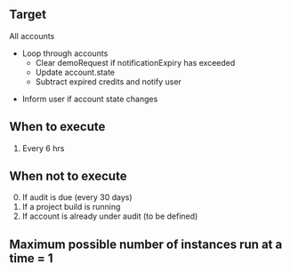 ## Target

All accounts

- Loop through accounts
  + Clear demoRequest if notificationExpiry has exceeded
  + Update account.state
  + Subtract expired credits and notify user
+ Inform user if account state changes

## When to execute

1. Every 6 hrs

## When not to execute

0. If audit is due (every 30 days)
1. If a project build is running
2. If account is already under audit (to be defined)

## Maximum possible number of instances run at a time = 1
